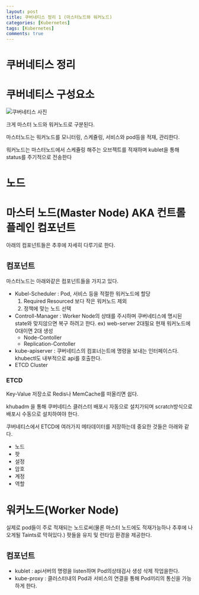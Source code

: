 ```yaml
---
layout: post
title: 쿠버네티스 정리 1 (마스터노드와 워커노드)
categories: [Kubernetes]
tags: [Kubernetes]
comments: true
---
```


# 쿠버네티스 정리

# 쿠버네티스 구성요소
![쿠버네티스 사진](https://lcc3108.github.io/img/2020-10/kubernetes-image1.png)


크게 마스터 노드와 워커노드로 구분된다.

마스터노드는 워커노드를 모니터링, 스케쥴링, 서비스와 pod등을 적재, 관리한다.

워커노드는 마스터노드에서 스케쥴링 해주는 오브젝트를 적재하며 kublet을 통해 status를 주기적으로 전송한다

# 노드

# 마스터 노드(Master Node) AKA 컨트롤 플레인 컴포넌트

아래의 컴포넌트들은 추후에 자세히 다루기로 한다.

## 컴포넌트

마스터노드는 아래와같은 컴포넌트들을 가지고 있다.

- Kubel-Scheduler : Pod, 서비스 등을 적절한 워커노드에 할당
  1. Required Resourced 보다 작은 워커노드 제외
  2. 정책에 맞는 노드 선택
- Controll-Manager : Worker Node의 상태를 주시하며 쿠버네티스에 명시된 state와 맞지않으면 복구 하려고 한다. ex) web-server 2대필요 현재 워커노드에 0대이면 2대 생성
  - Node-Contoller
  - Replication-Contoller
- kube-apiserver : 쿠버네티스의 컴포너는트에 명령을 보내는 인터페이스다. khubectl도 내부적으로 api를 호출한다.
- ETCD Cluster

### ETCD

Key-Value 저장소로 Redis나 MemCache를 떠올리면 쉽다.

khubadm 을 통해 쿠버네티스 클러스터 배포시 자동으로 설치가되며 scratch방식으로 배포시 수동으로 설치하여야 한다.

쿠버네티스에서 ETCD에 여러가지 메타데이터를 저장하는데 중요한 것들은 아래와 같다.

- 노드
- 팟
- 설정
- 암호
- 계정
- 역할

# 워커노드(Worker Node)

실제로 pod들이 주로 적재되는 노드로써(물론 마스터 노드에도 적재가능하나 추후에 나오게될 Taints로 막혀있다.) 팟들을 유지 및 런타임 환경을 제공한다.

## 컴포넌트

- kublet : api서버의 명령을 listen하며 Pod의상태검사 생성 삭제 작업을한다.
- kube-proxy : 클러스터내의 Pod과 서비스의 연결을 통해 Pod끼리의 통신을 가능하게 한다.

